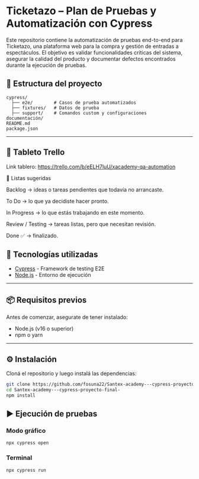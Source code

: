 # Ticketazo – Plan de Pruebas y Automatización con Cypress

Este repositorio contiene la automatización de pruebas end-to-end para Ticketazo, una plataforma web para la compra y gestión de entradas a espectáculos.
El objetivo es validar funcionalidades críticas del sistema, asegurar la calidad del producto y documentar defectos encontrados durante la ejecución de pruebas.

## 📂 Estructura del proyecto

```
cypress/
  ├── e2e/        # Casos de prueba automatizados
  ├── fixtures/   # Datos de prueba
  ├── support/    # Comandos custom y configuraciones
documentación/
README.md
package.json
```

---

## 📝 Tableto Trello

Link tablero: https://trello.com/b/eELH7luU/xacademy-qa-automation

📌 Listas sugeridas

Backlog → ideas o tareas pendientes que todavía no arrancaste.

To Do → lo que ya decidiste hacer pronto.

In Progress → lo que estás trabajando en este momento.

Review / Testing → tareas listas, pero que necesitan revisión.

Done ✅ → finalizado.


## 🚀 Tecnologías utilizadas

- [Cypress](https://www.cypress.io/) - Framework de testing E2E
- [Node.js](https://nodejs.org/) - Entorno de ejecución

---

## 📦 Requisitos previos

Antes de comenzar, asegurate de tener instalado:

- Node.js (v16 o superior)
- npm o yarn

---

## ⚙️ Instalación

Cloná el repositorio y luego instalá las dependencias:

```bash
git clone https://github.com/fosuna22/Santex-academy---cypress-proyecto-final-
cd Santex-academy---cypress-proyecto-final-
npm install
```

## ▶️ Ejecución de pruebas

### Modo gráfico

```
npx cypress open
```

### Terminal

```
npx cypress run
```
